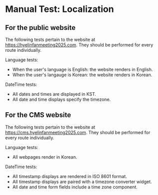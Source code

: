 # Manual Test: Localization
 
## For the public website

The following tests pertain to the website at <https://hyelinfanmeeting2025.com>. They should be performed for every route individually.

Language tests:

 * When the user's language is English: the website renders in English.
 * When the user's langauge is Korean: the website renders in Korean.

DateTime tests:

 * All dates and times are displayed in KST.
 * All date and time displays specify the timezone.

## For the CMS website

The following tests pertain to the website at <https://cms.hyelinfanmeeting2025.com>. They should be performed for every route individually.

Language tests:

 * All webpages render in Korean.

DateTime tests:

 * All timestamp displays are rendered in ISO 8601 format.
 * All timestamp displays are paired with a timezone converter widget.
 * All date and time form fields include a time zone component.
